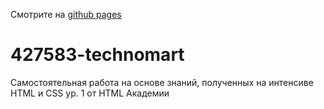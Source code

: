 Смотрите на [github pages](https://romanbykov.github.io/427583-technomart/)


# 427583-technomart

Самостоятельная работа на основе знаний, полученных на интенсиве HTML и CSS ур. 1 от HTML Академии
